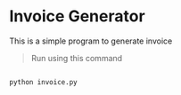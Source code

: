
# Invoice Generator

This is a simple program to generate invoice

>Run using this command

```

python invoice.py

```
